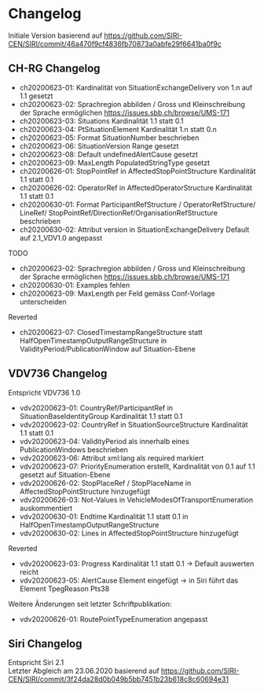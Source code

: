 # Changelog
Initiale Version basierend auf https://github.com/SIRI-CEN/SIRI/commit/46a470f9cf4836fb70873a0abfe29f6641ba0f9c

## CH-RG Changelog
- ch20200623-01: Kardinalität von SituationExchangeDelivery von 1.n auf 1.1 gesetzt 
- ch20200623-02: Sprachregion abbilden / Gross und Kleinschreibung der Sprache ermöglichen https://issues.sbb.ch/browse/UMS-171
- ch20200623-03: Situations Kardinalität 1.1 statt 0.1 
- ch20200623-04: PtSituationElement Kardinalität 1.n statt 0.n
- ch20200623-05: Format SituationNumber beschrieben
- ch20200623-06: SituationVersion Range gesetzt
- ch20200623-08: Default undefinedAlertCause gesetzt 
- ch20200623-09: MaxLength PopulatedStringType gesetzt
- ch20200626-01: StopPointRef in AffectedStopPointStructure Kardinalität 1.1 statt 0.1
- ch20200626-02: OperatorRef in AffectedOperatorStructure Kardinalität 1.1 statt 0.1
- ch20200630-01: Format ParticipantRefStructure / OperatorRefStructure/ LineRef/ StopPointRef/DirectionRef/OrganisationRefStructure beschrieben
- ch20200630-02: Attribut version in SituationExchangeDelivery Default auf 2.1_VDV1.0 angepasst 


TODO
- ch20200623-02: Sprachregion abbilden / Gross und Kleinschreibung der Sprache ermöglichen https://issues.sbb.ch/browse/UMS-171
- ch20200630-01: Examples fehlen
- ch20200623-09: MaxLength per Feld gemäss Conf-Vorlage unterscheiden

Reverted 
- ch20200623-07: ClosedTimestampRangeStructure statt HalfOpenTimestampOutputRangeStructure in ValidityPeriod/PublicationWindow auf Situation-Ebene

## VDV736 Changelog
Entspricht VDV736 1.0 <br/>
- vdv20200623-01: CountryRef/ParticipantRef in SituationBaseIdentityGroup Kardinalität 1.1 statt 0.1
- vdv20200623-02: CountryRef in SituationSourceStructure Kardinalität 1.1 statt 0.1
- vdv20200623-04: ValidityPeriod als innerhalb eines PublicationWindows beschrieben
- vdv20200623-06: Attribut xml:lang als required markiert
- vdv20200623-07: PriorityEnumeration erstellt, Kardinalität von 0.1 auf 1.1 gesetzt auf Situation-Ebene 
- vdv20200626-02: StopPlaceRef / StopPlaceName in AffectedStopPointStructure hinzugefügt
- vdv20200626-03: Not-Values in VehicleModesOfTransportEnumeration auskommentiert
- vdv20200630-01: Endtime Kardinalität 1.1 statt 0.1 in HalfOpenTimestampOutputRangeStructure
- vdv20200630-02: Lines in AffectedStopPointStructure hinzugefügt

Reverted
- vdv20200623-03: Progress Kardinalität 1.1 statt 0.1 -> Default auswerten reicht               
- vdv20200623-05: AlertCause Element eingefügt -> in Siri führt das Element TpegReason Pts38

Weitere Änderungen seit letzter Schriftpublikation:
- vdv20200626-01: RoutePointTypeEnumeration angepasst

## Siri Changelog
Entspricht Siri 2.1 <br/>
Letzter Abgleich am 23.06.2020 basierend auf https://github.com/SIRI-CEN/SIRI/commit/3f24da28d0b049b5bb7451b23b618c8c60694e31




